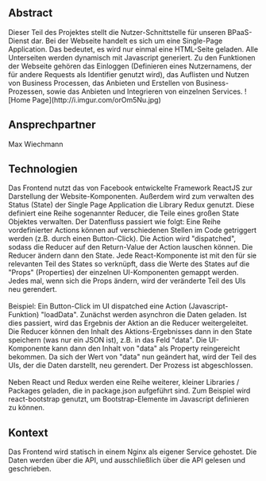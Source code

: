 <h2>Abstract</h2>
Dieser Teil des Projektes stellt die Nutzer-Schnittstelle für unseren BPaaS-Dienst dar.
Bei der Webseite handelt es sich um eine Single-Page Application. Das bedeutet, es wird nur einmal
eine HTML-Seite geladen. Alle Unterseiten werden dynamisch mit Javascript generiert. Zu den Funktionen
der Webseite gehören das Einloggen (Definieren eines Nutzernamens, der für andere Requests als Identifier genutzt wird),
das Auflisten und Nutzen von Business Processen, das Anbieten und Erstellen von Business-Prozessen, sowie
das Anbieten und Integrieren von einzelnen Services.
![Home Page](http://i.imgur.com/orOm5Nu.jpg)

<h2> Ansprechpartner </h2>
Max Wiechmann

<h2> Technologien </h2>
Das Frontend nutzt das von Facebook entwickelte Framework ReactJS zur Darstellung 
der Website-Komponenten. Außerdem wird zum verwalten des Status (State) der Single Page
Application die Library Redux genutzt. Diese definiert eine Reihe sogenannter Reducer,
die Teile eines großen State Objektes verwalten. Der Datenfluss passiert wie folgt: Eine Reihe vordefinierter
Actions können auf verschiedenen Stellen im Code getriggert werden (z.B. durch einen Button-Click). Die Action
wird "dispatched", sodass die Reducer auf den Return-Value der Action lauschen können. Die Reducer ändern
dann den State. Jede React-Komponente ist mit den für sie relevanten Teil des States so verknüpft, dass
die Werte des States auf die "Props" (Properties) der einzelnen UI-Komponenten gemappt werden. Jedes mal, wenn sich
die Props ändern, wird der veränderte Teil des UIs neu gerendert.
<br><br>
Beispiel: Ein Button-Click im UI dispatched eine Action (Javascript-Funktion) "loadData". Zunächst werden
asynchron die Daten geladen. Ist dies passiert, wird das Ergebnis der Aktion an die Reducer weitergeleitet.
Die Reducer können den Inhalt des Aktions-Ergebnisses dann in den State speichern (was nur ein JSON ist), z.B.
in das Feld "data". Die UI-Komponente kann dann den Inhalt von "data" als Property reingereicht bekommen. Da sich
der Wert von "data" nun geändert hat, wird der Teil des UIs, der die Daten darstellt, neu gerendert. Der
Prozess ist abgeschlossen.
<br><br>
Neben React und Redux werden eine Reihe weiterer, kleiner Libraries / Packages geladen, die in package.json 
aufgeführt sind. Zum Beispiel wird react-bootstrap genutzt, um Bootstrap-Elemente im Javascript definieren
zu können.

<h2> Kontext </h2>
Das Frontend wird statisch in einem Nginx als eigener Service gehostet. Die Daten werden über die API, und 
ausschließlich über die API gelesen und geschrieben.